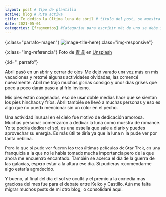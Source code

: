 ```yaml
---
layout: post # Tipo de plantilla
active: blog # Ruta activa
title: Te dedico la última luna de abril # título del post, se muestra
date: 2021-05-01
categories: [fragmentos] #Categorías para escribir más de uno se debe separar por comas
---
```


{:class="parrafo-imagen"}
![image-title-here](https://images.unsplash.com/photo-1532486708715-ef524e3c2fdf?ixid=MnwxMjA3fDB8MHxwaG90by1wYWdlfHx8fGVufDB8fHx8&ixlib=rb-1.2.1&auto=format&fit=crop&w=1500&q=80){:class="img-responsive"}



{:class="img-referencia"}
Foto de [青 晨](https://unsplash.com/@jiangxulei1990) en [Unsplash](https://unsplash.com)



{:id="_parrafo"}
<!-- Empezar a escribir despuede de _parrafo. -->
Abril pasó en un abrir y cerrar de ojos. Me dejó varado una vez más en mis vacaciones y retomé algunas actividades olvidadas, las comencé nuevamente. Abril me trajo muchas glorias consigo y unos días grises que poco a poco darán paso a al frío invierno.

Mis pies están congelados, eso de usar doble medias hace que se sientan los pies hinchaos y fríos. Abril también se llevó a muchas personas y eso es algo que no puedo mencionar sin un dolor en el pecho.

Una actividad inusual en el cielo fue motivo de dedicación amorosa. Muchas personas comenzaron a dedicar la luna como muestra de romance. Yo te podría dedicar el sol, es una estrella que sale a diario y puedes aprovechar su energía. Es más útil te diría ya que la luna ni la pude ver por tanta neblina.

Pero lo que si pude ver fueron las tres últimas películas de Star Trek, es una franquicia a la que no le había tomado mucha importancia pero de la que ahora me encuentro encantado. También se acerca el día de la guerra de las galaxias, espero estar a la altura ese día. Si pudieras recomendarme algo estaría agradecido.

Y bueno, al final del día el sol se ocultó y el premio a la comedia mas graciosa del mes fue para el debate entre Keiko y Castillo. Aún me falta migrar muchos posts de mi otro blog, lo consolidaré aquí.










